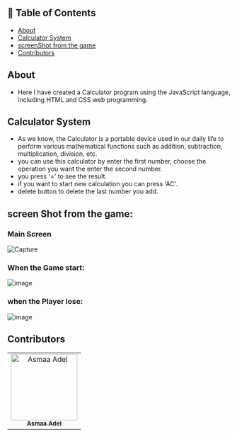 ## 📝 Table of Contents

- [About](#about)
- [Calculator System](#calc-system)
- [screenShot from the game](#screen-shots)
- [Contributors](#Contributors)

## About <a name = "about"></a>

- Here I have created a Calculator program using the JavaScript language, including HTML and CSS web programming.

## Calculator System <a name = "calc-system"></a>

- As we know, the Calculator is a portable device used in our daily life to perform various mathematical functions such as addition, subtraction, multiplication, division, etc.
- you can use this calculator by enter the first number, choose the operation you want the enter the second number.
- you press '=' to see the result.
- if you want to start new calculation you can press 'AC'.
- delete button to delete the last number you add.

## screen Shot from the game: <a name = "screan-shots"></a>

<h3 align='left'>Main Screen</h3>

![Capture](https://user-images.githubusercontent.com/88618793/183866294-716ae08a-4698-4527-9ad8-090ac6109eef.PNG)

 <h3 align='left'>When the Game start:</h3>

![image](https://user-images.githubusercontent.com/88618793/182175009-6bf0beb0-dc95-4ae9-a3b0-bf755b31814b.png)

<h3 align='left'>when the Player lose:</h3>

![image](https://user-images.githubusercontent.com/88618793/182175300-0045ecaf-2d68-4c88-aca0-835567412a57.png)

## Contributors <a name = "Contributors"></a>

<table>
  <tr>
    <td align="center">
    <a href="https://github.com/asmaaadel0" target="_black">
    <img src="https://avatars.githubusercontent.com/u/88618793?s=400&u=886a14dc5ef5c205a8e51942efe9665ed8fd4717&v=4" width="150px;" alt="Asmaa Adel"/>
    <br />
    <sub><b>Asmaa Adel</b></sub></a>
    
  </tr>
 </table>
